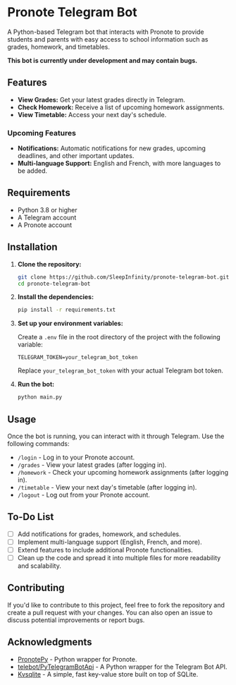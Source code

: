 # Pronote Telegram Bot

A Python-based Telegram bot that interacts with Pronote to provide students and parents with easy access to school information such as grades, homework, and timetables.

**This bot is currently under development and may contain bugs.**

## Features

- **View Grades:** Get your latest grades directly in Telegram.
- **Check Homework:** Receive a list of upcoming homework assignments.
- **View Timetable:** Access your next day's schedule.

### Upcoming Features

- **Notifications:** Automatic notifications for new grades, upcoming deadlines, and other important updates.
- **Multi-language Support:** English and French, with more languages to be added.

## Requirements

- Python 3.8 or higher
- A Telegram account
- A Pronote account

## Installation

1. **Clone the repository:**

    ```bash
    git clone https://github.com/SleepInfinity/pronote-telegram-bot.git
    cd pronote-telegram-bot
    ```

2. **Install the dependencies:**

    ```bash
    pip install -r requirements.txt
    ```

3. **Set up your environment variables:**

    Create a `.env` file in the root directory of the project with the following variable:

    ```env
    TELEGRAM_TOKEN=your_telegram_bot_token
    ```

    Replace `your_telegram_bot_token` with your actual Telegram bot token.

4. **Run the bot:**

    ```bash
    python main.py
    ```

## Usage

Once the bot is running, you can interact with it through Telegram. Use the following commands:

- `/login` - Log in to your Pronote account.
- `/grades` - View your latest grades (after logging in).
- `/homework` - Check your upcoming homework assignments (after logging in).
- `/timetable` - View your next day's timetable (after logging in).
- `/logout` - Log out from your Pronote account.

## To-Do List

- [ ] Add notifications for grades, homework, and schedules.
- [ ] Implement multi-language support (English, French, and more).
- [ ] Extend features to include additional Pronote functionalities.
- [ ] Clean up the code and spread it into multiple files for more readability and scalability.

## Contributing

If you'd like to contribute to this project, feel free to fork the repository and create a pull request with your changes. You can also open an issue to discuss potential improvements or report bugs.

## Acknowledgments

- [PronotePy](https://github.com/bain3/pronotepy) - Python wrapper for Pronote.
- [telebot/PyTelegramBotApi](https://github.com/eternnoir/pyTelegramBotAPI) - A Python wrapper for the Telegram Bot API.
- [Kvsqlite](https://github.com/AYMENJD/Kvsqlite) - A simple, fast key-value store built on top of SQLite.
